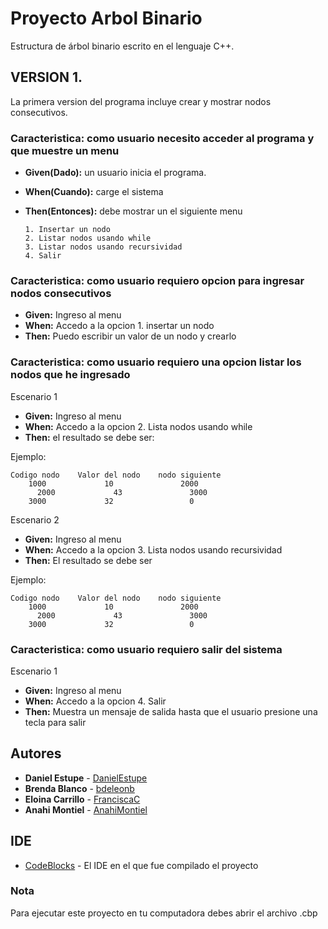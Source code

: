 
# Proyecto Arbol Binario

Estructura de árbol binario escrito en el lenguaje C++.


## VERSION 1. 

La primera version del programa incluye crear y mostrar nodos consecutivos.

### Caracteristica: como usuario necesito acceder al programa y que muestre un menu	

+ **Given(Dado):** un usuario inicia el programa.
+ **When(Cuando):** carge el sistema
+ **Then(Entonces):** debe mostrar un el siguiente menu

	  1. Insertar un nodo
	  2. Listar nodos usando while
	  3. Listar nodos usando recursividad
	  4. Salir


### Caracteristica: como usuario requiero opcion para ingresar nodos consecutivos	

+ **Given:** Ingreso al menu
+ **When:**	Accedo a la opcion 1. insertar un nodo
+ **Then:**	Puedo escribir un valor de un nodo y crearlo
	
### Caracteristica: como usuario requiero una opcion listar los nodos que he ingresado	

Escenario 1	
+ **Given:** Ingreso al menu
+ **When:**	Accedo a la opcion 2. Lista nodos usando while
+ **Then:**	el resultado se debe ser:

Ejemplo: 

    Codigo nodo    Valor del nodo    nodo siguiente
        1000             10               2000  
	      2000             43               3000
        3000             32                 0   


Escenario 2	

+ **Given:** Ingreso al menu
+ **When:**	Accedo a la opcion 3. Lista nodos usando recursividad
+ **Then:**	El resultado se debe ser 

Ejemplo:

	Codigo nodo    Valor del nodo    nodo siguiente
        1000             10               2000  
	      2000             43               3000
        3000             32                 0 


### Caracteristica: como usuario requiero salir del sistema	

Escenario 1	
+ **Given:** Ingreso al menu
+ **When:**	Accedo a la opcion 4. Salir
+ **Then:**	Muestra un mensaje de salida hasta que el usuario presione una tecla para salir


## Autores

* **Daniel Estupe** - [DanielEstupe](https://github.com/DanielEstupe)
* **Brenda Blanco** - [bdeleonb](https://github.com/bdeleonb)
* **Eloina Carrillo** - [FranciscaC](https://github.com/FranciscaC)
* **Anahi Montiel** - [AnahiMontiel](https://github.com/AnahiMontiel)


## IDE

* [CodeBlocks](http://www.codeblocks.org/) - El IDE en el que fue compilado el proyecto

### Nota

Para ejecutar este proyecto en tu computadora debes abrir el archivo .cbp
